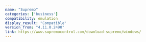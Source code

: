 ```yaml
---
name: "Supremo"
categories: ['business']
compatibility: emulation
display_result: "Compatible"
version_from: "4.11.0.2490"
link: https://www.supremocontrol.com/download-supremo/windows/
---
```

